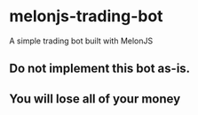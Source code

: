 # melonjs-trading-bot
A simple trading bot built with MelonJS


## Do not implement this bot as-is.
## You will lose all of your money